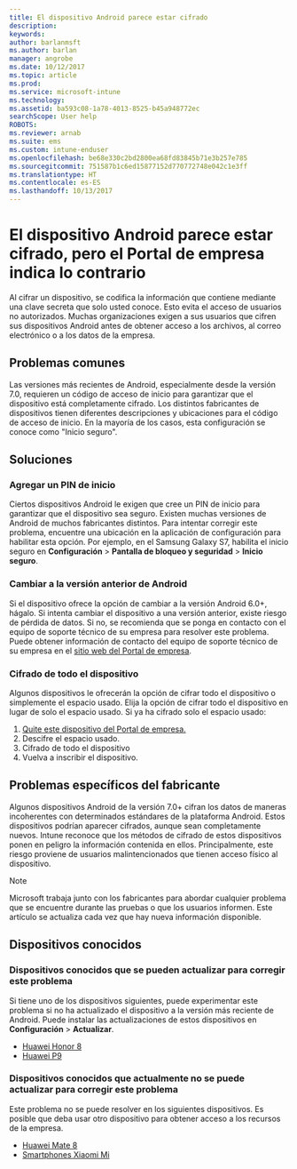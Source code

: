 ```yaml
---
title: El dispositivo Android parece estar cifrado
description: 
keywords: 
author: barlanmsft
ms.author: barlan
manager: angrobe
ms.date: 10/12/2017
ms.topic: article
ms.prod: 
ms.service: microsoft-intune
ms.technology: 
ms.assetid: ba593c08-1a78-4013-8525-b45a948772ec
searchScope: User help
ROBOTS: 
ms.reviewer: arnab
ms.suite: ems
ms.custom: intune-enduser
ms.openlocfilehash: be68e330c2bd2800ea68fd83845b71e3b257e785
ms.sourcegitcommit: 751587b1c6ed15877152d770772748e042c1e3ff
ms.translationtype: HT
ms.contentlocale: es-ES
ms.lasthandoff: 10/13/2017
---
```

# <a name="your-android-device-seems-to-be-encrypted-but-company-portal-says-otherwise"></a>El dispositivo Android parece estar cifrado, pero el Portal de empresa indica lo contrario

Al cifrar un dispositivo, se codifica la información que contiene mediante una clave secreta que solo usted conoce. Esto evita el acceso de usuarios no autorizados. Muchas organizaciones exigen a sus usuarios que cifren sus dispositivos Android antes de obtener acceso a los archivos, al correo electrónico o a los datos de la empresa.

## <a name="common-issues"></a>Problemas comunes

Las versiones más recientes de Android, especialmente desde la versión 7.0, requieren un código de acceso de inicio para garantizar que el dispositivo está completamente cifrado. Los distintos fabricantes de dispositivos tienen diferentes descripciones y ubicaciones para el código de acceso de inicio. En la mayoría de los casos, esta configuración se conoce como "Inicio seguro". 

## <a name="solutions"></a>Soluciones

### <a name="add-a-startup-pin"></a>Agregar un PIN de inicio

Ciertos dispositivos Android le exigen que cree un PIN de inicio para garantizar que el dispositivo sea seguro. Existen muchas versiones de Android de muchos fabricantes distintos. Para intentar corregir este problema, encuentre una ubicación en la aplicación de configuración para habilitar esta opción. Por ejemplo, en el Samsung Galaxy S7, habilita el inicio seguro en **Configuración** > **Pantalla de bloqueo y seguridad** > **Inicio seguro**.  

### <a name="downgrade-your-version-of-android"></a>Cambiar a la versión anterior de Android

Si el dispositivo ofrece la opción de cambiar a la versión Android 6.0+, hágalo. Si intenta cambiar el dispositivo a una versión anterior, existe riesgo de pérdida de datos. Si no, se recomienda que se ponga en contacto con el equipo de soporte técnico de su empresa para resolver este problema. Puede obtener información de contacto del equipo de soporte técnico de su empresa en el [sitio web del Portal de empresa](https://portal.manage.microsoft.com).

### <a name="encrypt-the-entire-device"></a>Cifrado de todo el dispositivo

Algunos dispositivos le ofrecerán la opción de cifrar todo el dispositivo o simplemente el espacio usado. Elija la opción de cifrar todo el dispositivo en lugar de solo el espacio usado. Si ya ha cifrado solo el espacio usado:

1. [Quite este dispositivo del Portal de empresa.](unenroll-your-device-from-intune-android.md)
2. Descifre el espacio usado.
3. Cifrado de todo el dispositivo
4. Vuelva a inscribir el dispositivo.

## <a name="specific-manufacturer-issues"></a>Problemas específicos del fabricante

Algunos dispositivos Android de la versión 7.0+ cifran los datos de maneras incoherentes con determinados estándares de la plataforma Android. Estos dispositivos podrían aparecer cifrados, aunque sean completamente nuevos. Intune reconoce que los métodos de cifrado de estos dispositivos ponen en peligro la información contenida en ellos. Principalmente, este riesgo proviene de usuarios malintencionados que tienen acceso físico al dispositivo.

> [!Note]
> Microsoft trabaja junto con los fabricantes para abordar cualquier problema que se encuentre durante las pruebas o que los usuarios informen. Este artículo se actualiza cada vez que hay nueva información disponible. 

## <a name="known-devices"></a>Dispositivos conocidos

### <a name="known-devices-that-can-be-updated-to-fix-this-issue"></a>Dispositivos conocidos que se pueden actualizar para corregir este problema

Si tiene uno de los dispositivos siguientes, puede experimentar este problema si no ha actualizado el dispositivo a la versión más reciente de Android. Puede instalar las actualizaciones de estos dispositivos en **Configuración** > **Actualizar**. 

- [Huawei Honor 8](http://consumer.huawei.com/en/support/mobile-phones/honor8_en-sup.htm)
- [Huawei P9](http://consumer.huawei.com/en/phones/p9/)

### <a name="known-devices-that-currently-cannot-be-updated-to-fix-this-issue"></a>Dispositivos conocidos que actualmente no se puede actualizar para corregir este problema

Este problema no se puede resolver en los siguientes dispositivos. Es posible que deba usar otro dispositivo para obtener acceso a los recursos de la empresa. 

- [Huawei Mate 8](http://consumer.huawei.com/en/mobile-phones/mate8/index.htm)
- [Smartphones Xiaomi Mi](https://xiaomi-mi.com/mi-smartphones/)
